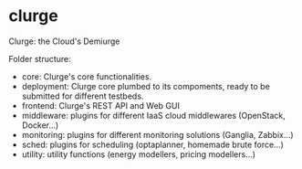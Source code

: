 # clurge
Clurge: the Cloud's Demiurge

Folder structure:

* core: Clurge's core functionalities.
* deployment: Clurge core plumbed to its compoments, ready to be submitted for different testbeds.
* frontend: Clurge's REST API and Web GUI
* middleware: plugins for different IaaS cloud middlewares (OpenStack, Docker...)
* monitoring: plugins for different monitoring solutions (Ganglia, Zabbix...)
* sched: plugins for scheduling (optaplanner, homemade brute force...)
* utility: utility functions (energy modellers, pricing modellers...)


